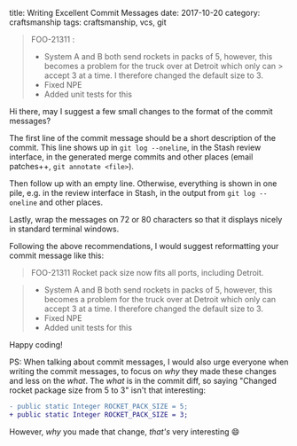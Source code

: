 title: Writing Excellent Commit Messages
date: 2017-10-20
category: craftsmanship
tags: craftsmanship, vcs, git

> FOO-21311 :
> - System A and B both send rockets in packs of 5, however, this becomes a problem for the truck over at Detroit which only can >   accept 3 at a time. I therefore changed the default size to 3.
> - Fixed NPE
> - Added unit tests for this

Hi there, may I suggest a few small changes to the format of the
commit messages?

The first line of the commit message should be a short description of
the commit. This line shows up in `git log --oneline`, in the Stash
review interface, in the generated merge commits and other places
(email patches++, `git annotate <file>`).

Then follow up with an empty line. Otherwise, everything is shown in
one pile, e.g. in the review interface in Stash, in the output from `git log
--oneline` and other places.

Lastly, wrap the messages on 72 or 80 characters so that it displays
nicely in standard terminal windows.

Following the above recommendations, I would suggest reformatting your
commit message like this:

> FOO-21311 Rocket pack size now fits all ports, including Detroit.

> - System A and B both send rockets in packs of 5, however, this
>   becomes a problem for the truck over at Detroit which only can
>   accept 3 at a time. I therefore changed the default size to 3.
> - Fixed NPE
> - Added unit tests for this

Happy coding!

PS: When talking about commit messages, I would also urge everyone
when writing the commit messages, to focus on _why_ they made these
changes and less on the _what_. The _what_ is in the commit diff, so
saying "Changed rocket package size from 5 to 3" isn't that
interesting:

```diff
- public static Integer ROCKET_PACK_SIZE = 5;
+ public static Integer ROCKET_PACK_SIZE = 3;
```

However, _why_ you made that change, _that's_ very interesting 😄

